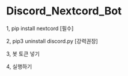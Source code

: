 # Discord_Nextcord_Bot #

1, pip install nextcord [필수]

2, pip3 uninstall discord.py [강력권장]

3, 봇 토큰 넣기

4, 실행하기